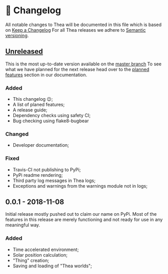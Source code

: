 # 📜 Changelog

All notable changes to Thea will be documented in this file which is 
based on [Keep a Changelog](https://keepachangelog.com/en/1.0.0/)
For all Thea releases we adhere to 
[Semantic versioning](https://semver.org/spec/v2.0.0.html).

## [Unreleased](https://github.com/mikevansighem/thea/compare/v0.0.1...HEAD)

This is the most up-to-date version available on the 
[master branch](https://github.com/mikevansighem/thea)
To see what we have planned for the next release head over to the
[planned features](https://mikevansighem.github.io/thea/PLANNED) 
section in our documentation.

### Added

-   This changelog 😉;
-   A list of planed features;
-   A release guide;
-   Dependency checks using safety CI;
-   Bug checking using flake8-bugbear

### Changed

-   Developer documentation;

### Fixed

-   Travis-CI not publishing to PyPi;
-   PyPi readme rendering;
-   Third party log messages in Thea logs;
-   Exceptions and warnings from the warnings module not in logs;

## 0.0.1 - 2018-11-08

Initial release mostly pushed out to claim our name on PyPi. Most of the 
features in this release are merely functioning and not ready for use in 
any meaningful way.

### Added

-   Time accelerated environment;
-   Solar position calculation;
-   "Thing" creation;
-   Saving and loading of "Thea worlds";


